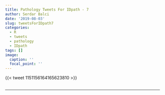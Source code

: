 ```yaml
---
title: Pathology Tweets For IDpath - 7
author: Serdar Balci
date: '2019-08-03'
slug: tweetsForIDpath7
categories:
  - R
  - tweets
  - pathology
  - IDpath
tags: []
image:
  caption: ''
  focal_point: ''
---
```



{{< tweet 1151156164165623810 >}}
<br>
<br>
<hr>
